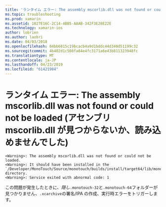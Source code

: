 ```yaml
---
title: 'ランタイム エラー: The assembly mscorlib.dll was not found or could not be loaded (アセンブリ mscorlib.dll が見つからないか、読み込めませんでした)'
ms.topic: troubleshooting
ms.prod: xamarin
ms.assetid: 1027E16C-2C14-4BB5-AAAB-342F3E28E22E
ms.technology: xamarin-ios
author: lobrien
ms.author: laobri
ms.date: 04/03/2018
ms.openlocfilehash: 84bb6815c19bcacb4a9d1bddc44d340d51199c32
ms.sourcegitcommit: 4b402d1c508fa84e4fc3171a6e43b811323948fc
ms.translationtype: MT
ms.contentlocale: ja-JP
ms.lasthandoff: 04/23/2019
ms.locfileid: "61421984"
---
```

# <a name="runtime-error-the-assembly-mscorlibdll-was-not-found-or-could-not-be-loaded"></a>ランタイム エラー: The assembly mscorlib.dll was not found or could not be loaded (アセンブリ mscorlib.dll が見つからないか、読み込めませんでした)

```
<Warning>: The assembly mscorlib.dll was not found or could not be loaded.
<Warning>: It should have been installed in the `/Developer/MonoTouch/Source/monotouch/builds/install/target64/lib/mono/2.0/mscorlib.dll' directory.
<Warning>: Service exited with abnormal code: 1
```

この問題が発生したときに、*隠し*`.monotouch-32`と`.monotouch-64`フォルダーが見つかりません、`.xcarchive`の署名/IPA の作成、実行時エラーをトリガーします。

